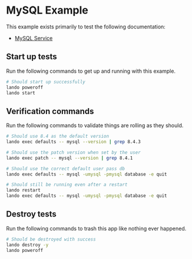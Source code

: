 MySQL Example
=============

This example exists primarily to test the following documentation:

* [MySQL Service](https://docs.devwithlando.io/tutorials/mysql.html)

Start up tests
--------------

Run the following commands to get up and running with this example.

```bash
# Should start up successfully
lando poweroff
lando start
```

Verification commands
---------------------

Run the following commands to validate things are rolling as they should.

```bash
# Should use 8.4 as the default version
lando exec defaults -- mysql --version | grep 8.4.3

# Should use the patch version when set by the user
lando exec patch -- mysql --version | grep 8.4.1

# Should use the correct default user pass db
lando exec defaults -- mysql -umysql -pmysql database -e quit

# Should still be running even after a restart
lando restart
lando exec defaults -- mysql -umysql -pmysql database -e quit
```

Destroy tests
-------------

Run the following commands to trash this app like nothing ever happened.

```bash
# Should be destroyed with success
lando destroy -y
lando poweroff
```
